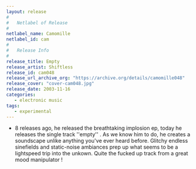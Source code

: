 ```yaml
---
layout: release
#
#   Netlabel of Release
#
netlabel_name: Camomille
netlabel_id: cam
#
#   Release Info
#
release_title: Empty
release_artist: Shiftless
release_id: cam048
release_url_archive_org: "https://archive.org/details/camomille048"
release_cover: "cover-cam048.jpg"
release_date: 2003-11-16
categories:
   - electronic music
tags:
   - experimental
---
```

- 8 releases ago, he released the breathtaking implosion ep, today he releases the single track ''empty'' . As we know him to do, he creates a soundscape unlike anything you've ever heard before. Glitchy endless sinefields and static-noise ambiances prep up what seems to be a lightspeed trip into the unkown. Quite the fucked up track from a great mood manipulator !


